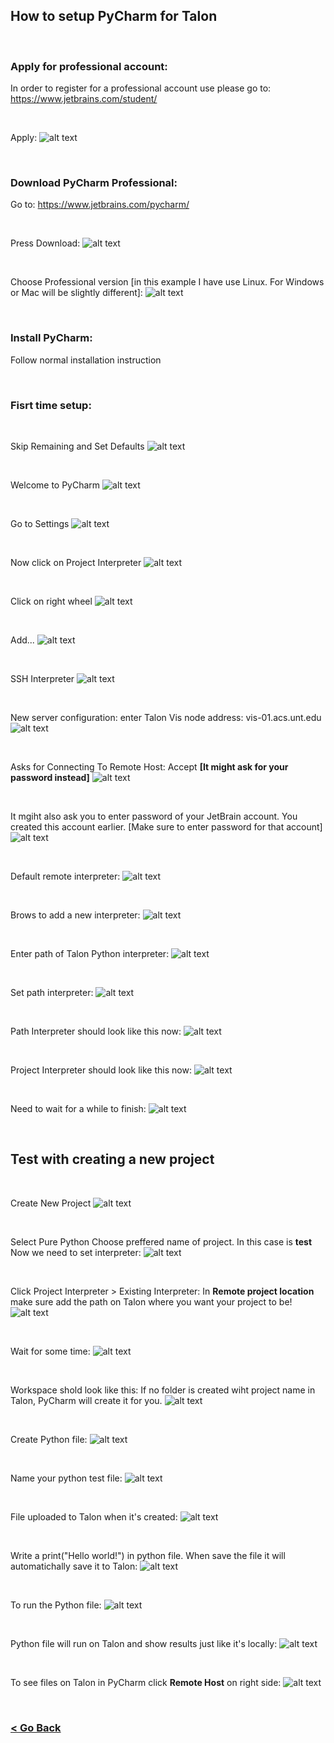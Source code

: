 ## How to setup PyCharm for Talon


<br/>

### Apply for professional account:
In order to register for a professional account use please go to: https://www.jetbrains.com/student/


<br/>

Apply:
![alt text](https://raw.githubusercontent.com/gmihaila/unt_hpc/master/misc/pycharm_screenshot/apply_student_account.png)

<br/>

### Download PyCharm Professional:
Go to: https://www.jetbrains.com/pycharm/ 

<br/>

Press Download:
![alt text](https://raw.githubusercontent.com/gmihaila/unt_hpc/master/misc/pycharm_screenshot/website_download.png)


<br/>

Choose Professional version [in this example I have use Linux. For Windows or Mac will be slightly different]:
![alt text](https://raw.githubusercontent.com/gmihaila/unt_hpc/master/misc/pycharm_screenshot/choose%20professional.png)


<br/>

### Install PyCharm:
Follow normal installation instruction

<br/>

### Fisrt time setup:

<br/>

Skip Remaining and Set Defaults
![alt text](https://raw.githubusercontent.com/gmihaila/unt_hpc/master/misc/pycharm_screenshot/skip_remaining_set_default.png)


<br/>

Welcome to PyCharm
![alt text](https://raw.githubusercontent.com/gmihaila/unt_hpc/master/misc/pycharm_screenshot/welcome_pycharm.png)


<br/>

Go to Settings
![alt text](https://raw.githubusercontent.com/gmihaila/unt_hpc/master/misc/pycharm_screenshot/welcome_settings.png)


<br/>

Now click on Project Interpreter
![alt text](https://raw.githubusercontent.com/gmihaila/unt_hpc/master/misc/pycharm_screenshot/setting_interpretter.png)


<br/>

Click on right wheel
![alt text](https://raw.githubusercontent.com/gmihaila/unt_hpc/master/misc/pycharm_screenshot/settings_interpretter_add.png)



<br/>

Add...
![alt text](https://raw.githubusercontent.com/gmihaila/unt_hpc/master/misc/pycharm_screenshot/add_interpretter.png)


<br/>

SSH Interpreter
![alt text](https://raw.githubusercontent.com/gmihaila/unt_hpc/master/misc/pycharm_screenshot/ssh_interpretter.png)



<br/>

New server configuration: enter Talon Vis node address: vis-01.acs.unt.edu
![alt text](https://raw.githubusercontent.com/gmihaila/unt_hpc/master/misc/pycharm_screenshot/ssh_interpretter_username.png)



<br/>

Asks for Connecting To Remote Host: Accept **[It might ask for your password instead]**
![alt text](https://raw.githubusercontent.com/gmihaila/unt_hpc/master/misc/pycharm_screenshot/connection_remote_confirm_yes.png)


<br/>

It mgiht also ask you to enter password of your JetBrain account.
You created this account earlier. 
[Make sure to enter password for that account]
![alt text](https://raw.githubusercontent.com/gmihaila/unt_hpc/master/misc/pycharm_screenshot/login_unt_for_professional_verison.png)


<br/>

Default remote interpreter:
![alt text](https://raw.githubusercontent.com/gmihaila/unt_hpc/master/misc/pycharm_screenshot/current_interpretter.png)


<br/>

Brows to add a new interpreter:
![alt text](https://raw.githubusercontent.com/gmihaila/unt_hpc/master/misc/pycharm_screenshot/browse_interpretter.png)


<br/>

Enter path of Talon Python interpreter:
![alt text](https://raw.githubusercontent.com/gmihaila/unt_hpc/master/misc/pycharm_screenshot/enter_path_interpretter.png)


<br/>

Set path interpreter:
![alt text](https://raw.githubusercontent.com/gmihaila/unt_hpc/master/misc/pycharm_screenshot/set_path_interpretter.png.png)


<br/>

Path Interpreter should look like this now:
![alt text](https://raw.githubusercontent.com/gmihaila/unt_hpc/master/misc/pycharm_screenshot/finish_adding_interpretter.png)


<br/>

Project Interpreter should look like this now:
![alt text](https://raw.githubusercontent.com/gmihaila/unt_hpc/master/misc/pycharm_screenshot/inter-pretter_set.png)


<br/>

Need to wait for a while to finish:
![alt text](https://raw.githubusercontent.com/gmihaila/unt_hpc/master/misc/pycharm_screenshot/wait_to_finish_setup.png)


<br/>

## Test with creating a new project

<br/>

Create New Project
![alt text](https://raw.githubusercontent.com/gmihaila/unt_hpc/master/misc/pycharm_screenshot/test_create_new_project.png)


<br/>

Select Pure Python
Choose preffered name of project. In this case is **test**
Now we need to set interpreter:
![alt text](https://raw.githubusercontent.com/gmihaila/unt_hpc/master/misc/pycharm_screenshot/test_new_test_file.png)


<br/>

Click Project Interpreter > Existing Interpreter:
In **Remote project location** make sure add the path on Talon where you want your project to be!
![alt text](https://raw.githubusercontent.com/gmihaila/unt_hpc/master/misc/pycharm_screenshot/test_path_to_remote_server.png)


<br/>

Wait for some time:
![alt text](https://raw.githubusercontent.com/gmihaila/unt_hpc/master/misc/pycharm_screenshot/test_wait_before_workspace.png)


<br/>

Workspace shold look like this:
If no folder is created wiht project name in Talon, PyCharm will create it for you.
![alt text](https://raw.githubusercontent.com/gmihaila/unt_hpc/master/misc/pycharm_screenshot/.png)


<br/>

Create Python file:
![alt text](https://raw.githubusercontent.com/gmihaila/unt_hpc/master/misc/pycharm_screenshot/test_create_python_file.png)


<br/>

Name your python test file:
![alt text](https://raw.githubusercontent.com/gmihaila/unt_hpc/master/misc/pycharm_screenshot/test_create_file.png)


<br/>

File uploaded to Talon when it's created:
![alt text](https://raw.githubusercontent.com/gmihaila/unt_hpc/master/misc/pycharm_screenshot/test_file_uploaded.png)


<br/>

Write a print("Hello world!") in python file.
When save the file it will automatichally save it to Talon:
![alt text](https://raw.githubusercontent.com/gmihaila/unt_hpc/master/misc/pycharm_screenshot/test_hit_save_automatic_upload.png)


<br/>

To run the Python file:
![alt text](https://raw.githubusercontent.com/gmihaila/unt_hpc/master/misc/pycharm_screenshot/test_run_python_file.png)


<br/>

Python file will run on Talon and show results just like it's locally:
![alt text](https://raw.githubusercontent.com/gmihaila/unt_hpc/master/misc/pycharm_screenshot/test_python_file_is_running.png)


<br/>

To see files on Talon in PyCharm click **Remote Host** on right side:
![alt text](https://raw.githubusercontent.com/gmihaila/unt_hpc/master/misc/pycharm_screenshot/test_sroll_through_your_path.png)

<br/>

### [< Go Back](https://github.com/gmihaila/unt_hpc)
